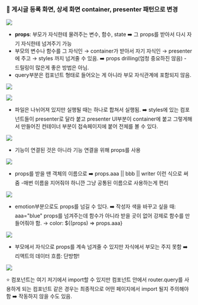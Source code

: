 
### 🌱 게시글 등록 화면, 상세 화면 container, presenter 패턴으로 변경


![](https://velog.velcdn.com/images/ahk1106/post/7d2ea905-3ccd-47a2-a1f3-a406df40989f/image.png)

* **props**: 부모가 자식한테 물려주는 변수, 함수, state
➡️ 그 props를 받아서 다시 자기 자식한테 넘겨주기 가능
* 부모의 변수나 함수를 그 자식인 → container가 받아서 자기 자식인 → presenter에 주고 → styles 까지 넘겨줄 수 있음. ➡️ props drilling(엄청 중요하진 않음) - 드릴링이 많은게 좋은 방법은 아님.
* query부분은 컴포넌트 형태로 들어오는 게 아니라 부모 자식관계에 포함되지 않음.

![](https://velog.velcdn.com/images/ahk1106/post/a07de8ef-9b1e-4667-8408-5ed56140e608/image.png)

![](https://velog.velcdn.com/images/ahk1106/post/9d871838-f500-4c7f-aba3-a600dd98357a/image.png)
 
* 파일은 나뉘어져 있지만 실행될 때는 하나로 합쳐서 실행됨.
➡️ styles에 있는 컴포넌트들이 presenter로 달라 붙고 presenter UI부분이 container에 붙고 그렇게해서 만들어진 컨테이너 부분이 접속페이지에 붙어 전체를 볼 수 있다. 

![](https://velog.velcdn.com/images/ahk1106/post/4de02257-c2b3-4089-848d-139c079bde3f/image.png)

* 기능이 연결된 것은 아니라 기능 연결을 위해 props를 사용

![](https://velog.velcdn.com/images/ahk1106/post/73b6d948-f3a3-47fc-9e2c-b201c5c50800/image.png)

* props를 받을 땐 객체의 이름으로  ➡️ props.aaa || bbb || writer 이런 식으로 써줌
-매번 이름을 지어줘야 하니깐 그냥 공통된 이름으로 사용하는게 편리

![](https://velog.velcdn.com/images/ahk1106/post/18bf381a-d0b0-4f78-b3b3-3641e91ba408/image.png)

* emotion부분으로도 props를 넘길 수 있다.
➡️ 작성자 색을 바꾸고 싶을 때: aaa="blue" props를 넘겨주는데 함수가 아니라 받을 곳이 없어 강제로 함수를 만들어줘야 함. 
→ color: ${(props) => props.aaa}

![](https://velog.velcdn.com/images/ahk1106/post/f659a755-fa37-441c-9819-c414077fc8f5/image.png)

* 부모에서 자식으로 props를 계속 넘겨줄 수 있지만 자식에서 부모는 주지 못함 
➡️ 리액트의 데이터 흐름: 단방향! 

![](https://velog.velcdn.com/images/ahk1106/post/e86616cb-0b7c-4be6-bdd5-632505efec6b/image.png)

⭐️ 컴포넌트는 여기 저기에서 import할 수 있지만 컴포넌트 안에서 router.query를 사용하게 되는 컴포넌트 같은 경우는 최종적으로 어떤 페이지에서 import 될지 주의해야 함 
➡️ 작동하지 않을 수도 있음.
